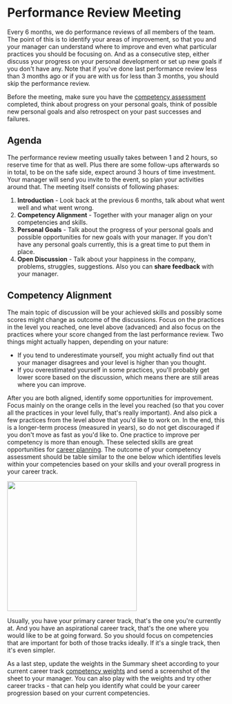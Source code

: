 # Performance Review Meeting

Every 6 months, we do performance reviews of all members of the team. The point of this is to identify your areas of improvement, so that you and your manager can understand where to improve and even what particular practices you should be focusing on. And as a consecutive step, either discuss your progress on your personal development or set up new goals if you don't have any. Note that if you've done last performance review less than 3 months ago or if you are with us for less than 3 months, you should skip the performance review.

Before the meeting, make sure you have the [competency assessment](competency-assessment.md) completed, think about progress on your personal goals, think of possible new personal goals and also retrospect on your past successes and failures.

## Agenda

The performance review meeting usually takes between 1 and 2 hours, so reserve time for that as well. Plus there are some follow-ups afterwards so in total, to be on the safe side, expect around 3 hours of time investment. Your manager will send you invite to the event, so plan your activities around that. The meeting itself consists of following phases:

1. **Introduction** - Look back at the previous 6 months, talk about what went well and what went wrong.
1. **Competency Alignment** - Together with your manager align on your competencies and skills.
1. **Personal Goals** - Talk about the progress of your personal goals and possible opportunities for new goals with your manager. If you don't have any personal goals currently, this is a great time to put them in place.
1. **Open Discussion** - Talk about your happiness in the company, problems, struggles, suggestions. Also you can **share feedback** with your manager.

## Competency Alignment

The main topic of discussion will be your achieved skills and possibly some scores might change as outcome of the discussions. Focus on the practices in the level you reached, one level above (advanced) and also focus on the practices where your score changed from the last performance review. Two things might actually happen, depending on your nature:

- If you tend to underestimate yourself, you might actually find out that your manager disagrees and your level is higher than you thought.
- If you overestimated yourself in some practices, you'll probably get lower score based on the discussion, which means there are still areas where you can improve.

After you are both aligned, identify some opportunities for improvement. Focus mainly on the orange cells in the level you reached (so that you cover all the practices in your level fully, that's really important). And also pick a few practices from the level above that you'd like to work on. In the end, this is a longer-term process (measured in years), so do not get discouraged if you don't move as fast as you'd like to. One practice to improve per competency is more than enough. These selected skills are great opportunities for [career planning](career-planning.md). The outcome of your competency assessment should be table similar to the one below which identifies levels within your competencies based on your skills and your overall progress in your career track.

<img height="300px" src="https://user-images.githubusercontent.com/435787/131229027-1b1b6fa6-2b61-446f-9427-1f882b6b193b.png"/>

Usually, you have your primary career track, that's the one you're currently at. And you have an aspirational career track, that's the one where you would like to be at going forward. So you should focus on competencies that are important for both of those tracks ideally. If it's a single track, then it's even simpler.

As a last step, update the weights in the Summary sheet according to your current career track [competency weights](../readme.md#career-tracks) and send a screenshot of the sheet to your manager. You can also play with the weights and try other career tracks - that can help you identify what could be your career progression based on your current competencies.
